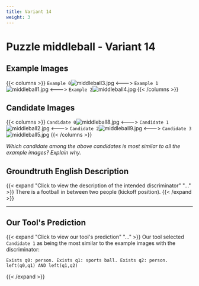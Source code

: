 ```yaml
---
title: Variant 14
weight: 3
---
```


# Puzzle middleball - Variant 14

## Example Images
{{< columns >}}
`Example 0`![middleball3.jpg](/natscene-data/images/middleball3.jpg)
<--->
`Example 1`![middleball1.jpg](/natscene-data/images/middleball1.jpg)
<--->
`Example 2`![middleball4.jpg](/natscene-data/images/middleball4.jpg)
{{< /columns >}}

## Candidate Images
{{< columns >}}
`Candidate 0`![middleball8.jpg](/natscene-data/images/middleball8.jpg)
<--->
`Candidate 1`![middleball2.jpg](/natscene-data/images/middleball2.jpg)
<--->
`Candidate 2`![middleball9.jpg](/natscene-data/images/middleball9.jpg)
<--->
`Candidate 3`![middleball5.jpg](/natscene-data/images/middleball5.jpg)
{{< /columns >}}

*Which candidate among the above candidates is most similar to all the example images? Explain why.*

## Groundtruth English Description

{{< expand "Click to view the description of the intended discriminator" "..." >}}
There is a football in between two people (kickoff position).
{{< /expand >}}

---



## Our Tool's Prediction

{{< expand "Click to view our tool's prediction" "..." >}}
Our tool selected `Candidate 1` as being the most similar to the example images with the discriminator:
```plaintext
Exists q0: person. Exists q1: sports ball. Exists q2: person. left(q0,q1) AND left(q1,q2)
```
{{< /expand >}}
